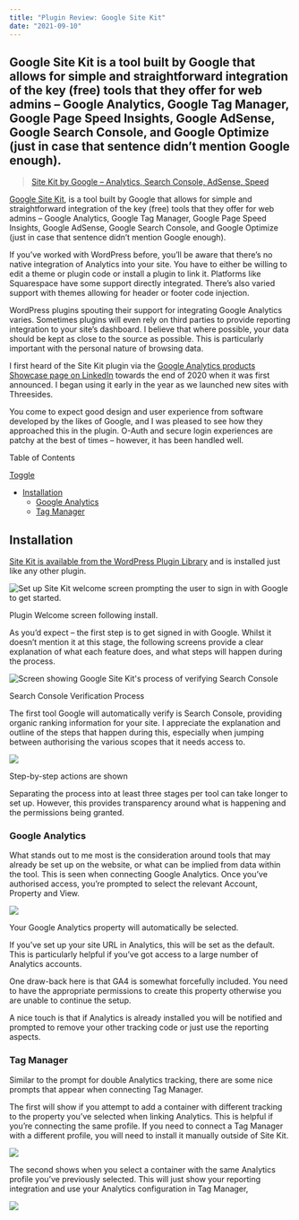 ```yaml
---
title: "Plugin Review: Google Site Kit"
date: "2021-09-10"
---
```

Google Site Kit is a tool built by Google that allows for simple and straightforward integration of the key (free) tools that they offer for web admins – Google Analytics, Google Tag Manager, Google Page Speed Insights, Google AdSense, Google Search Console, and Google Optimize (just in case that sentence didn’t mention Google enough).
---
> [Site Kit by Google – Analytics, Search Console, AdSense, Speed](https://web.archive.org/web/20231225160402/https://wordpress.org/plugins/google-site-kit/)

[Google Site Kit](https://web.archive.org/web/20231225160402/https://sitekit.withgoogle.com/), is a tool built by Google that allows for simple and straightforward integration of the key (free) tools that they offer for web admins – Google Analytics, Google Tag Manager, Google Page Speed Insights, Google AdSense, Google Search Console, and Google Optimize (just in case that sentence didn’t mention Google enough).

If you’ve worked with WordPress before, you’ll be aware that there’s no native integration of Analytics into your site. You have to either be willing to edit a theme or plugin code or install a plugin to link it. Platforms like Squarespace have some support directly integrated. There’s also varied support with themes allowing for header or footer code injection.

WordPress plugins spouting their support for integrating Google Analytics varies. Sometimes plugins will even rely on third parties to provide reporting integration to your site’s dashboard. I believe that where possible, your data should be kept as close to the source as possible. This is particularly important with the personal nature of browsing data.

I first heard of the Site Kit plugin via the [Google Analytics products Showcase page on LinkedIn](https://web.archive.org/web/20231225160402/https://www.linkedin.com/showcase/google-analytics/) towards the end of 2020 when it was first announced. I began using it early in the year as we launched new sites with Threesides.

You come to expect good design and user experience from software developed by the likes of Google, and I was pleased to see how they approached this in the plugin. O-Auth and secure login experiences are patchy at the best of times – however, it has been handled well.

Table of Contents

[Toggle](#)

- [Installation](#installation)
  - [Google Analytics](#google-analytics)
  - [Tag Manager](#tag-manager)

Installation
------------

[Site Kit is available from the WordPress Plugin Library](https://web.archive.org/web/20231225160402/https://wordpress.org/plugins/google-site-kit/) and is installed just like any other plugin.

![Set up Site Kit welcome screen prompting the user to sign in with Google to get started.](https://web.archive.org/web/20231225160402im_/https://mathiaseverson.com/wp-content/uploads/2021/09/image-1.png)

Plugin Welcome screen following install.

As you’d expect – the first step is to get signed in with Google. Whilst it doesn’t mention it at this stage, the following screens provide a clear explanation of what each feature does, and what steps will happen during the process.

![Screen showing Google Site Kit's process of verifying Search Console](https://web.archive.org/web/20231225160402im_/https://mathiaseverson.com/wp-content/uploads/2021/09/image-2-1024x464.png)

Search Console Verification Process

The first tool Google will automatically verify is Search Console, providing organic ranking information for your site. I appreciate the explanation and outline of the steps that happen during this, especially when jumping between authorising the various scopes that it needs access to.

![](https://web.archive.org/web/20231225160402im_/https://mathiaseverson.com/wp-content/uploads/2021/09/image-3.png)

Step-by-step actions are shown

Separating the process into at least three stages per tool can take longer to set up. However, this provides transparency around what is happening and the permissions being granted.

### Google Analytics

What stands out to me most is the consideration around tools that may already be set up on the website, or what can be implied from data within the tool. This is seen when connecting Google Analytics. Once you’ve authorised access, you’re prompted to select the relevant Account, Property and View.

![](https://web.archive.org/web/20231225160402im_/https://mathiaseverson.com/wp-content/uploads/2021/09/image-4-1024x524.png)

Your Google Analytics property will automatically be selected.

If you’ve set up your site URL in Analytics, this will be set as the default. This is particularly helpful if you’ve got access to a large number of Analytics accounts.

One draw-back here is that GA4 is somewhat forcefully included. You need to have the appropriate permissions to create this property otherwise you are unable to continue the setup.

A nice touch is that if Analytics is already installed you will be notified and prompted to remove your other tracking code or just use the reporting aspects.

### Tag Manager

Similar to the prompt for double Analytics tracking, there are some nice prompts that appear when connecting Tag Manager.

The first will show if you attempt to add a container with different tracking to the property you’ve selected when linking Analytics. This is helpful if you’re connecting the same profile. If you need to connect a Tag Manager with a different profile, you will need to install it manually outside of Site Kit.

![](https://web.archive.org/web/20231225160402im_/https://mathiaseverson.com/wp-content/uploads/2021/09/image-6-1024x446.png)

The second shows when you select a container with the same Analytics profile you’ve previously selected. This will just show your reporting integration and use your Analytics configuration in Tag Manager,

![](https://web.archive.org/web/20231225160402im_/https://mathiaseverson.com/wp-content/uploads/2021/09/image-5-1024x412.png)